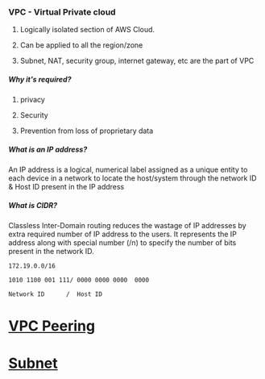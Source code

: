 ### VPC - Virtual Private cloud

1. Logically isolated section of AWS Cloud.

2. Can be applied to all the region/zone

3. Subnet, NAT, security group, internet gateway, etc are the part of VPC

##### Why it's required?

1. privacy

2. Security

3. Prevention from loss of proprietary data

##### What is an IP address?

An IP address is a logical, numerical label assigned as a unique entity to each device in a network to locate the host/system through the network ID & Host ID present in the IP address

##### What is CIDR?

Classless Inter-Domain routing reduces the wastage of IP addresses by extra required number of IP address to the users. It represents the IP address along with special number (/n) to specify the number of bits present in the network ID.

	172.19.0.0/16

	1010 1100 001 111/ 0000 0000 0000  0000

	Network ID      /  Host ID


# [VPC Peering](vpc/vpc%20peering.md)

# [Subnet](vpc/subnet.md)